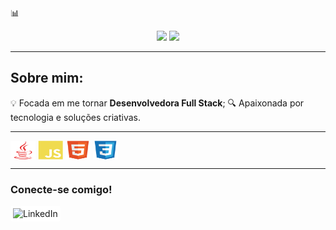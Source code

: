 📊

<p align="center">
  <!-- Estatísticas -->
  <img src="https://github-readme-stats.vercel.app/api?username=EmelyMaria1&show_icons=true&theme=radical&cache_seconds=1" height="165"/>
  
  <!-- Linguagens mais usadas -->
  <img src="https://github-readme-stats.vercel.app/api/top-langs/?username=EmelyMaria1&layout=compact&theme=radical&cache_seconds=1" height="165"/>
</p>

---

## Sobre mim: 

💡 Focada em me tornar **Desenvolvedora Full Stack**;
🔍 Apaixonada por tecnologia e soluções criativas.

---


<div style="display: inline-block;">
  <img align="center" alt="Java" height="30" width="40" src="https://raw.githubusercontent.com/devicons/devicon/master/icons/java/java-plain.svg" />
  <img align="center" alt="JavaScript" height="30" width="40" src="https://raw.githubusercontent.com/devicons/devicon/master/icons/javascript/javascript-plain.svg" />
  <img align="center" alt="HTML5" height="30" width="40" src="https://raw.githubusercontent.com/devicons/devicon/master/icons/html5/html5-original.svg" />
  <img align="center" alt="CSS3" height="30" width="40" src="https://raw.githubusercontent.com/devicons/devicon/master/icons/css3/css3-original.svg" />
</div>

---

### Conecte-se comigo!

<a href="https://www.linkedin.com/in/emelymariab" target="_blank" style="display:inline-block; text-decoration:none;">
  <img 
    src="https://upload.wikimedia.org/wikipedia/commons/thumb/c/ca/LinkedIn_logo_initials.png/600px-LinkedIn_logo_initials.png" 
    alt="LinkedIn" 
    style="width:40px; height:40px; vertical-align:middle; border-radius:4px; background:white; padding:4px;"
  />
</a>
